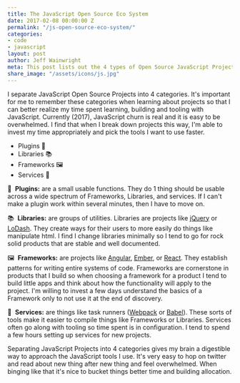 ```yaml
---
title: The JavaScript Open Source Eco System
date: 2017-02-08 00:00:00 Z
permalink: "/js-open-source-eco-system/"
categories:
- code
- javascript
layout: post
author: Jeff Wainwright
meta: This post lists out the 4 types of Open Source JavaScript Projects and summarizes them.
share_image: "/assets/icons/js.jpg"
---
```



I separate JavaScript Open Source Projects into 4 categories. It's important for me to remember these categories when learning about projects so that I can better realize my time spent learning, building and tooling with JavaScript. Currently (2017), JavaScript churn is real and it is easy to be overwhelmed. I find that when I break down projects this way, I'm able to invest my time appropriately and pick the tools I want to use faster. 

-  Plugins 🔌
-  Libraries 📚
-  Frameworks 🖼
-  Services 🔧

🔌&nbsp;&nbsp;**Plugins:** are a small usable functions. They do 1 thing should be usable across a wide spectrum of Frameworks, Libraries, and services. If I can't make a plugin work within several minutes, then I have to move on. 

📚&nbsp;&nbsp;**Libraries:** are groups of utilities. Libraries are projects like [jQuery](http://jquery.com/) or [LoDash](https://lodash.com/). They create ways for their users to more easily do things like manipulate html. I find I change libraries minimally so I tend to go for rock solid products that are stable and well documented.

🖼&nbsp;&nbsp;**Frameworks:** are projects like [Angular](https://angular.io/docs/js/latest/), [Ember](http://emberjs.com/), or [React](https://facebook.github.io/react/). They establish patterns for writing entire systems of code. Frameworks are cornerstone in products that I build so when choosing a framework for a product I tend to build little apps and think about how the functionality will apply to the project. I'm willing to invest a few days understand the basics of a Framework only to not use it at the end of discovery.

🔧&nbsp;&nbsp;**Services:** are things like task runners ([Webpack](http://webpack.github.io/) or [Babel](http://babeljs.io/)). These sorts of tools make it easier to compile things like Frameworks or Libraries. Services often go along with tooling so time spent is in configuration. I tend to spend a few hours setting up services for new projects. 

Separating JavaScript Projects into 4 categories gives my brain a digestible way to approach the JavaScript tools I use. It's very easy to hop on twitter and read about new thing after new thing and feel overwhelmed. When binging like that it's nice to bucket things better time and building allocation.
